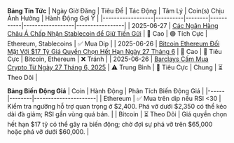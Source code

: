 **Bảng Tin Tức**
| Ngày Giờ Đăng | Tiêu Đề | Tác Động | Tâm Lý | Coin(s) Chịu Ảnh Hưởng | Hành Động Gợi Ý |
|------------------|----------|--------|-----------|------------------|-----------------|
| 2025-06-27 | [Các Ngân Hàng Châu Á Chấp Nhận Stablecoin để Giữ Tiền Gửi](https://economictimes.com/crypto-news-today-live-27-jun-2025/liveblog/122097639.cms) | 🚨 Cao | 🟢 Tích Cực | Ethereum, Stablecoins | ✅ Mua Dip |
| 2025-06-26 | [Bitcoin Ethereum Đối Mặt Với $17 Tỷ Giá Quyền Chọn Hết Hạn Ngày 27 Tháng 6](https://www.ainvest.com/news/bitcoin-ethereum-face-17-billion-options-expiry-june-27-2506/) | 🚨 Cao | 🔴 Tiêu Cực | Bitcoin, Ethereum | ❌ Tránh |
| 2025-06-26 | [Barclays Cấm Mua Crypto Từ Ngày 27 Tháng 6, 2025](https://www.blockchainmagazine.net/barclays-bans-crypto-credit-card-trnx/) | ⚠️ Trung Bình | 🔴 Tiêu Cực | Chung | ⏳ Theo Dõi |

**Bảng Biến Động Giá**
| Coin | Hành Động | Phân Tích Biến Động Giá |
|------|--------|----------------------|
| Ethereum | ✅ Mua trên dip nếu RSI <30 | Kiểm tra ngưỡng hỗ trợ quan trọng ở $2,400. Phá vỡ dưới $2,350 có thể kéo dài đà giảm; RSI gần vùng quá bán. |
| Bitcoin | ⏳ Theo Dõi | Giá quyền chọn hết hạn $17 tỷ có thể gây ra biến động; chờ đợi sự phá vỡ trên $65,000 hoặc phá vỡ dưới $60,000. |